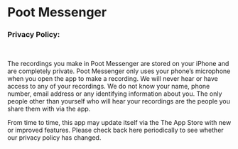 # Poot Messenger
<h3>Privacy Policy:</h3><br>

The recordings you make in Poot Messenger are stored on your iPhone and are completely private. Poot Messenger only uses your phone’s microphone when you open the app to make a recording. We will never hear or have access to any of your recordings. We do not know your name, phone number, email address or any identifying information about you. The only people other than yourself who will hear your recordings are the people you share them with via the app.

From time to time, this app may update itself via the The App Store with new or improved features. Please check back here periodically to see whether our privacy policy has changed.
